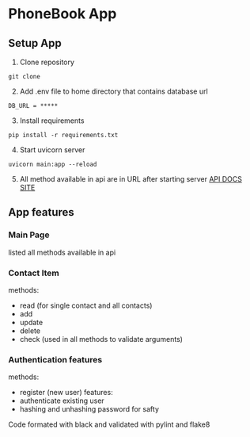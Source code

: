# PhoneBook App

## Setup App
1. Clone repository
```
git clone
```
2. Add .env file to home directory that contains database url
```
DB_URL = *****
```
3. Install requirements
```
pip install -r requirements.txt
```
4. Start uvicorn server
```
uvicorn main:app --reload
```
5. All method available in api are in URL after starting server
[API DOCS SITE](http://127.0.0.1:8000/docs#/)


## App features
### Main Page
listed all methods available in api

### Contact Item
methods:
- read (for single contact and all contacts)
- add
- update
- delete
- check (used in all methods to validate arguments)

### Authentication features
methods:
- register (new user)
features:
- authenticate existing user
- hashing and unhashing password for safty

Code formated with black and validated with pylint and flake8

